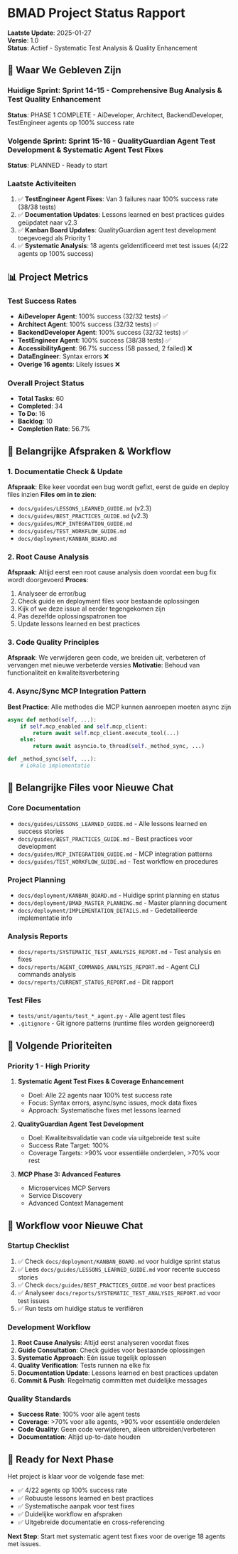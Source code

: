 # BMAD Project Status Rapport

**Laatste Update**: 2025-01-27  
**Versie**: 1.0  
**Status**: Actief - Systematic Test Analysis & Quality Enhancement

## 🎯 **Waar We Gebleven Zijn**

### **Huidige Sprint**: Sprint 14-15 - Comprehensive Bug Analysis & Test Quality Enhancement
**Status**: PHASE 1 COMPLETE - AiDeveloper, Architect, BackendDeveloper, TestEngineer agents op 100% success rate

### **Volgende Sprint**: Sprint 15-16 - QualityGuardian Agent Test Development & Systematic Agent Test Fixes
**Status**: PLANNED - Ready to start

### **Laatste Activiteiten**
1. ✅ **TestEngineer Agent Fixes**: Van 3 failures naar 100% success rate (38/38 tests)
2. ✅ **Documentation Updates**: Lessons learned en best practices guides geüpdatet naar v2.3
3. ✅ **Kanban Board Updates**: QualityGuardian agent test development toegevoegd als Priority 1
4. ✅ **Systematic Analysis**: 18 agents geïdentificeerd met test issues (4/22 agents op 100% success)

## 📊 **Project Metrics**

### **Test Success Rates**
- **AiDeveloper Agent**: 100% success (32/32 tests) ✅
- **Architect Agent**: 100% success (32/32 tests) ✅
- **BackendDeveloper Agent**: 100% success (32/32 tests) ✅
- **TestEngineer Agent**: 100% success (38/38 tests) ✅
- **AccessibilityAgent**: 96.7% success (58 passed, 2 failed) ❌
- **DataEngineer**: Syntax errors ❌
- **Overige 16 agents**: Likely issues ❌

### **Overall Project Status**
- **Total Tasks**: 60
- **Completed**: 34
- **To Do**: 16
- **Backlog**: 10
- **Completion Rate**: 56.7%

## 🔧 **Belangrijke Afspraken & Workflow**

### **1. Documentatie Check & Update**
**Afspraak**: Elke keer voordat een bug wordt gefixt, eerst de guide en deploy files inzien
**Files om in te zien**:
- `docs/guides/LESSONS_LEARNED_GUIDE.md` (v2.3)
- `docs/guides/BEST_PRACTICES_GUIDE.md` (v2.3)
- `docs/guides/MCP_INTEGRATION_GUIDE.md`
- `docs/guides/TEST_WORKFLOW_GUIDE.md`
- `docs/deployment/KANBAN_BOARD.md`

### **2. Root Cause Analysis**
**Afspraak**: Altijd eerst een root cause analysis doen voordat een bug fix wordt doorgevoerd
**Proces**:
1. Analyseer de error/bug
2. Check guide en deployment files voor bestaande oplossingen
3. Kijk of we deze issue al eerder tegengekomen zijn
4. Pas dezelfde oplossingspatronen toe
5. Update lessons learned en best practices

### **3. Code Quality Principles**
**Afspraak**: We verwijderen geen code, we breiden uit, verbeteren of vervangen met nieuwe verbeterde versies
**Motivatie**: Behoud van functionaliteit en kwaliteitsverbetering

### **4. Async/Sync MCP Integration Pattern**
**Best Practice**: Alle methodes die MCP kunnen aanroepen moeten async zijn
```python
async def method(self, ...):
    if self.mcp_enabled and self.mcp_client:
        return await self.mcp_client.execute_tool(...)
    else:
        return await asyncio.to_thread(self._method_sync, ...)

def _method_sync(self, ...):
    # Lokale implementatie
```

## 📁 **Belangrijke Files voor Nieuwe Chat**

### **Core Documentation**
- `docs/guides/LESSONS_LEARNED_GUIDE.md` - Alle lessons learned en success stories
- `docs/guides/BEST_PRACTICES_GUIDE.md` - Best practices voor development
- `docs/guides/MCP_INTEGRATION_GUIDE.md` - MCP integration patterns
- `docs/guides/TEST_WORKFLOW_GUIDE.md` - Test workflow en procedures

### **Project Planning**
- `docs/deployment/KANBAN_BOARD.md` - Huidige sprint planning en status
- `docs/deployment/BMAD_MASTER_PLANNING.md` - Master planning document
- `docs/deployment/IMPLEMENTATION_DETAILS.md` - Gedetailleerde implementatie info

### **Analysis Reports**
- `docs/reports/SYSTEMATIC_TEST_ANALYSIS_REPORT.md` - Test analysis en fixes
- `docs/reports/AGENT_COMMANDS_ANALYSIS_REPORT.md` - Agent CLI commands analysis
- `docs/reports/CURRENT_STATUS_REPORT.md` - Dit rapport

### **Test Files**
- `tests/unit/agents/test_*_agent.py` - Alle agent test files
- `.gitignore` - Git ignore patterns (runtime files worden geignoreerd)

## 🎯 **Volgende Prioriteiten**

### **Priority 1 - High Priority**
1. **Systematic Agent Test Fixes & Coverage Enhancement**
   - Doel: Alle 22 agents naar 100% test success rate
   - Focus: Syntax errors, async/sync issues, mock data fixes
   - Approach: Systematische fixes met lessons learned

2. **QualityGuardian Agent Test Development**
   - Doel: Kwaliteitsvalidatie van code via uitgebreide test suite
   - Success Rate Target: 100%
   - Coverage Targets: >90% voor essentiële onderdelen, >70% voor rest

3. **MCP Phase 3: Advanced Features**
   - Microservices MCP Servers
   - Service Discovery
   - Advanced Context Management

## 🔄 **Workflow voor Nieuwe Chat**

### **Startup Checklist**
1. ✅ Check `docs/deployment/KANBAN_BOARD.md` voor huidige sprint status
2. ✅ Lees `docs/guides/LESSONS_LEARNED_GUIDE.md` voor recente success stories
3. ✅ Check `docs/guides/BEST_PRACTICES_GUIDE.md` voor best practices
4. ✅ Analyseer `docs/reports/SYSTEMATIC_TEST_ANALYSIS_REPORT.md` voor test issues
5. ✅ Run tests om huidige status te verifiëren

### **Development Workflow**
1. **Root Cause Analysis**: Altijd eerst analyseren voordat fixes
2. **Guide Consultation**: Check guides voor bestaande oplossingen
3. **Systematic Approach**: Eén issue tegelijk oplossen
4. **Quality Verification**: Tests runnen na elke fix
5. **Documentation Update**: Lessons learned en best practices updaten
6. **Commit & Push**: Regelmatig committen met duidelijke messages

### **Quality Standards**
- **Success Rate**: 100% voor alle agent tests
- **Coverage**: >70% voor alle agents, >90% voor essentiële onderdelen
- **Code Quality**: Geen code verwijderen, alleen uitbreiden/verbeteren
- **Documentation**: Altijd up-to-date houden

## 🚀 **Ready for Next Phase**

Het project is klaar voor de volgende fase met:
- ✅ 4/22 agents op 100% success rate
- ✅ Robuuste lessons learned en best practices
- ✅ Systematische aanpak voor test fixes
- ✅ Duidelijke workflow en afspraken
- ✅ Uitgebreide documentatie en cross-referencing

**Next Step**: Start met systematic agent test fixes voor de overige 18 agents met issues. 